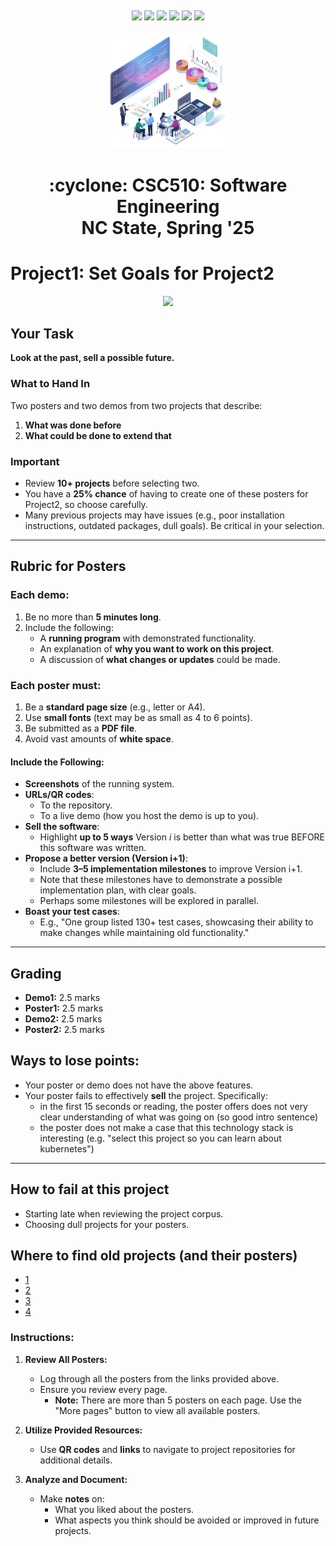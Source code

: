 <p><a name=top> </a>&nbsp;</p>
<p align=center>
    <a 
    href="/README.md#top"><img 
    src="https://img.shields.io/badge/Home-%23ff5733?style=for-the-badge&logo=home&logoColor=white"></a> <a 
    href="/docs/syllabus.md#top"><img 
    src="https://img.shields.io/badge/Syllabus-%230055ff?style=for-the-badge&logo=openai&logoColor=white"></a> <a 
    href="groups"><img 
    src="https://img.shields.io/badge/Groups-%23ffd700?style=for-the-badge&logo=users&logoColor=white"></a> <a 
    href="https://moodle-courses2425.wolfware.ncsu.edu/course/view.php?id=7150"><img 
    src="https://img.shields.io/badge/Moodle-%23dc143c?style=for-the-badge&logo=moodle&logoColor=white"></a> <a 
    href="https://discord.gg/DkaZw4zM"><img 
    src="https://img.shields.io/badge/Discord-%23008080?style=for-the-badge&logo=discord&logoColor=white"></a> <a 
    href="/LICENSE.md"><img 
    src="https://img.shields.io/badge/(c)%20Tim%20Menzies,%202025-%234b4b4b?style=for-the-badge&logoColor=white"> </a>
    <br>&nbsp;<br>
    <img width=200 src="/img/banner2.png">
</p>
 <h1 align="center">:cyclone:&nbsp;CSC510: Software Engineering<br>NC&nbsp;State, Spring&nbsp;'25</h1>
      



# Project1: Set Goals for Project2


<p align=center><img width=500 src="https://ee-schools.org/wp-content/uploads/Under-Construction-Sign.png"></p>


## Your Task

**Look at the past, sell a possible future.**

### What to Hand In
Two posters and two demos from two projects that describe:
1. **What was done before**
2. **What could be done to extend that**
 
### Important

- Review **10+ projects** before selecting two.
- You have a **25% chance** of having to create one of these posters for Project2, so choose carefully.
- Many previous projects may have issues (e.g., poor installation instructions, outdated packages, dull goals). Be critical in your selection.

---

## Rubric for Posters

### Each demo:
1. Be no more than **5 minutes long**.
2. Include the following:
   - A **running program** with demonstrated functionality.
   - An explanation of **why you want to work on this project**.
   - A discussion of **what changes or updates** could be made.
  
### Each poster must:

1. Be a **standard page size** (e.g., letter or A4).
2. Use **small fonts** (text may be as small as 4 to 6 points).
3. Be submitted as a **PDF file**.
4. Avoid vast amounts of **white space**.

#### Include the Following:

- **Screenshots** of the running system.
- **URLs/QR codes**:
  - To the repository.
  - To a live demo (how you host the demo is up to you).
- **Sell the software**:
  - Highlight **up to 5 ways** Version *i* is better than what was true BEFORE this software was written.
- **Propose a better version (Version i+1)**:
  - Include **3–5 implementation milestones** to improve Version i+1.
  - Note that these milestones have to demonstrate a possible implementation plan, with clear goals.
  - Perhaps some milestones will be explored in parallel.
- **Boast your test cases**:
  - E.g., "One group listed 130+ test cases, showcasing their ability to make changes while maintaining old functionality."

---

## Grading

- **Demo1:** 2.5 marks
- **Poster1:** 2.5 marks
- **Demo2:** 2.5 marks
- **Poster2:** 2.5 marks


## Ways to lose points:

- Your poster or demo does not have the above features.
- Your poster fails to effectively **sell** the project. Specifically:
  - in the first 15 seconds or reading, the poster offers  does not  very clear understanding of what was going on (so good intro sentence)
  - the  poster does not  make a case that this technology stack is interesting (e.g. "select this project so you can
    learn about kubernetes")
---


## How to fail at this project

- Starting late when reviewing the project corpus.
- Choosing dull projects for your posters.


## Where to find old projects (and their posters)


-  [1](/img/posters1.pdf)
-  [2](/img/posters2.pdf)
-  [3](/img/posters3.pdf)
-  [4](/img/posters4.pdf)

### Instructions:
1. **Review All Posters:**
   - Log through all the posters from the links provided above.
   - Ensure you review every page.  
     - **Note:** There are more than 5 posters on each page. Use the "More pages" button to view all available posters.

2. **Utilize Provided Resources:**
   - Use **QR codes** and **links** to navigate to project repositories for additional details.

3. **Analyze and Document:**
   - Make **notes** on:
     - What you liked about the posters.
     - What aspects you think should be avoided or improved in future projects.
